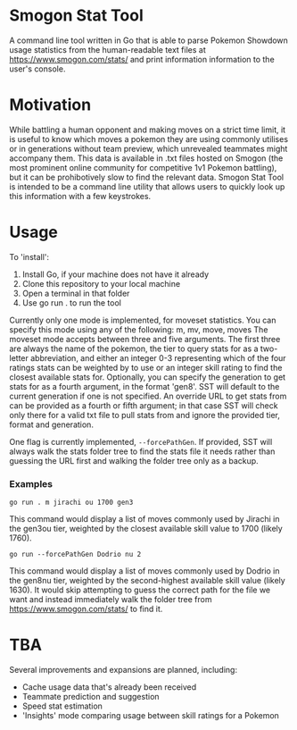 # Smogon Stat Tool

A command line tool written in Go that is able to parse Pokemon Showdown usage statistics from the human-readable text files at https://www.smogon.com/stats/ and print information information to the user's console. 

# Motivation

While battling a human opponent and making moves on a strict time limit, it is useful to know which moves a pokemon they are using commonly utilises or in generations without team preview, which unrevealed teammates might accompany them. This data is available in .txt files hosted on Smogon (the most prominent online community for competitive 1v1 Pokemon battling), but it can be prohibotively slow to find the relevant data. Smogon Stat Tool is intended to be a command line utility that allows users to quickly look up this information with a few keystrokes.

# Usage

To 'install':
1. Install Go, if your machine does not have it already
2. Clone this repository to your local machine
3. Open a terminal in that folder
4. Use go run . <flags> <mode> <arguments> to run the tool

Currently only one mode is implemented, for moveset statistics. You can specify this mode using any of the following:
    m, mv, move, moves
The moveset mode accepts between three and five arguments. The first three are always the name of the pokemon, the tier to query stats for as a two-letter abbreviation, and either an integer 0-3 representing which of the four ratings stats can be weighted by to use or an integer skill rating to find the closest available stats for. 
Optionally, you can specify the generation to get stats for as a fourth argument, in the format 'gen8'. SST will default to the current generation if one is not specified. 
An override URL to get stats from can be provided as a fourth or fifth argument; in that case SST will check only there for a valid txt file to pull stats from and ignore the provided tier, format and generation. 

One flag is currently implemented, `--forcePathGen`. If provided, SST will always walk the stats folder tree to find the stats file it needs rather than guessing the URL first and walking the folder tree only as a backup. 

### Examples
    go run . m jirachi ou 1700 gen3
This command would display a list of moves commonly used by Jirachi in the gen3ou tier, weighted by the closest available skill value to 1700 (likely 1760).  

    go run --forcePathGen Dodrio nu 2
This command would display a list of moves commonly used by Dodrio in the gen8nu tier, weighted by the second-highest available skill value (likely 1630). It would skip attempting to guess the correct path for the file we want and instead immediately walk the folder tree from https://www.smogon.com/stats/ to find it. 

# TBA

Several improvements and expansions are planned, including:
 - Cache usage data that's already been received
 - Teammate prediction and suggestion
 - Speed stat estimation
 - 'Insights' mode comparing usage between skill ratings for a Pokemon